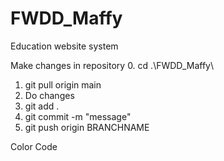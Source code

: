 # FWDD_Maffy
Education website system

Make changes in repository 
0. cd .\FWDD_Maffy\
1. git pull origin main
2. Do changes
3. git add .
4. git commit -m "message"
5. git push origin BRANCHNAME

Color Code
